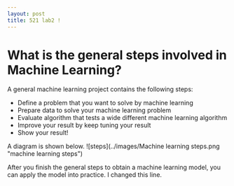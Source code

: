 ```yaml
---
layout: post
title: 521 lab2 !
---
```


# What is the general steps involved in Machine Learning?

A general machine learning project contains the following steps:

  - Define a problem that you want to solve by machine learning
  - Prepare data to solve your machine learning problem
  - Evaluate algorithm that tests a wide different machine learning algorithm
  - Improve your result by keep tuning your result
  - Show your result!

A diagram is shown below.
![steps](../images/Machine learning steps.png "machine learning steps")

After you finish the general steps to obtain a machine learning model, you can apply the model into practice. I changed this line.
